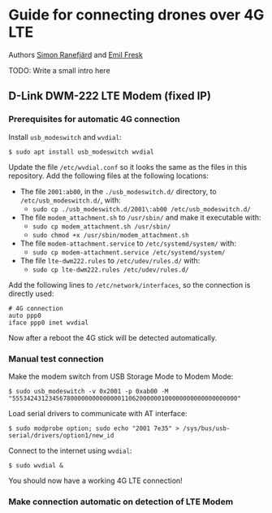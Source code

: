 # Guide for connecting drones over 4G LTE

Authors [Simon Ranefjärd](https://github.com/Ranis94) and [Emil Fresk](https://github.com/korken89)

TODO: Write a small intro here

## D-Link DWM-222 LTE Modem (fixed IP)

### Prerequisites for automatic 4G connection

Install `usb_modeswitch` and `wvdial`:

```console
$ sudo apt install usb_modeswitch wvdial
```

Update the file `/etc/wvdial.conf` so it looks the same as the files in this repository.
Add the following files at the following locations:

* The file `2001:ab00`, in the `./usb_modeswitch.d/` directory, to `/etc/usb_modeswitch.d/`, with:
    * `sudo cp ./usb_modeswitch.d/2001\:ab00 /etc/usb_modeswitch.d/`
* The file `modem_attachment.sh` to `/usr/sbin/` and make it executable with:
    * `sudo cp modem_attachment.sh /usr/sbin/`
    * `sudo chmod +x /usr/sbin/modem_attachment.sh`
* The file `modem-attachment.service` to `/etc/systemd/system/` with:
    * `sudo cp modem-attachment.service /etc/systemd/system/`
* The file `lte-dwm222.rules` to `/etc/udev/rules.d/` with:
    * `sudo cp lte-dwm222.rules /etc/udev/rules.d/`

Add the following lines to `/etc/network/interfaces`, so the connection is directly used:

```
# 4G connection
auto ppp0
iface ppp0 inet wvdial
```

Now after a reboot the 4G stick will be detected automatically.

### Manual test connection

Make the modem switch from USB Storage Mode to Modem Mode:

```console
$ sudo usb_modeswitch -v 0x2001 -p 0xab00 -M "55534243123456780000000000000011062000000100000000000000000000"
```

Load serial drivers to communicate with AT interface:

```console
$ sudo modprobe option; sudo echo "2001 7e35" > /sys/bus/usb-serial/drivers/option1/new_id
```

Connect to the internet using `wvdial`:

```console
$ sudo wvdial &
```

You should now have a working 4G LTE connection!

### Make connection automatic on detection of LTE Modem
